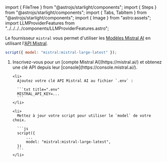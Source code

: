import { FileTree } from "@astrojs/starlight/components";
import { Steps } from "@astrojs/starlight/components";
import { Tabs, TabItem } from "@astrojs/starlight/components";
import { Image } from "astro:assets";
import LLMProviderFeatures from "../../../../components/LLMProviderFeatures.astro";

Le fournisseur `mistral` vous permet d'utiliser les [Modèles Mistral AI](https://mistral.ai/technology/#models)
en utilisant l'[API Mistral](https://docs.mistral.ai/).

```js "mistral:"
script({ model: "mistral:mistral-large-latest" });
```

<Steps>
  <ol>
    <li>
      Inscrivez-vous pour un [compte Mistral AI](https://mistral.ai/)
      et obtenez une clé API depuis leur [console](https://console.mistral.ai/).
    </li>

    <li>
      Ajoutez votre clé API Mistral AI au fichier `.env` :

      ```txt title=".env"
      MISTRAL_API_KEY=...
      ```
    </li>

    <li>
      Mettez à jour votre script pour utiliser le `model` de votre choix.

      ```js
      script({
          ...
          model: "mistral:mistral-large-latest",
      })
      ```
    </li>
  </ol>
</Steps>

<LLMProviderFeatures provider="mistral" />